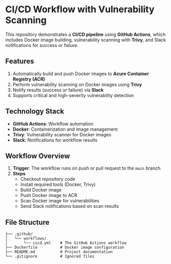 # CI/CD Workflow with Vulnerability Scanning

This repository demonstrates a **CI/CD pipeline** using **GitHub Actions**, which includes Docker image building, vulnerability scanning with **Trivy**, and Slack notifications for success or failure.

## Features
1. Automatically build and push Docker images to **Azure Container Registry (ACR)**
2. Perform vulnerability scanning on Docker images using **Trivy**
3. Notify results (success or failure) via **Slack**
4. Supports critical and high-severity vulnerability detection

## Technology Stack
- **GitHub Actions**: Workflow automation
- **Docker**: Containerization and image management
- **Trivy**: Vulnerability scanner for Docker images
- **Slack**: Notifications for workflow results

## Workflow Overview
1. **Trigger**: The workflow runs on push or pull request to the `main` branch
2. **Steps**
   - Checkout repository code
   - Install required tools (Docker, Trivy)
   - Build Docker image
   - Push Docker image to ACR
   - Scan Docker image for vulnerabilities
   - Send Slack notifications based on scan results


## File Structure

```
├── .github/
│   └── workflows/
│       └── cicd.yml    # The GitHub Actions workflow
├── Dockerfile          # Docker image configuration
├── README.md           # Project documentation
└── .gitignore          # Ignored files
```
